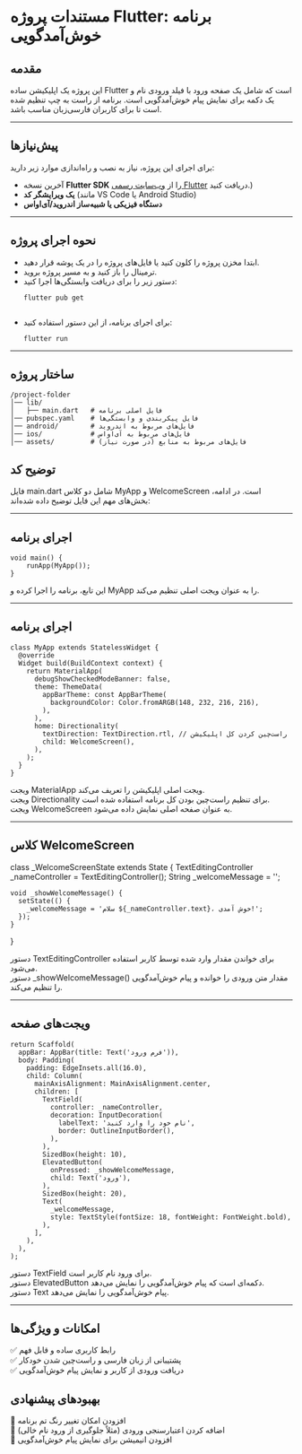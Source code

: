 # مستندات پروژه Flutter: برنامه خوش‌آمدگویی  

## مقدمه  
این پروژه یک اپلیکیشن ساده Flutter است که شامل یک صفحه ورود با فیلد ورودی نام و یک دکمه برای نمایش پیام خوش‌آمدگویی است. برنامه از راست به چپ تنظیم شده است تا برای کاربران فارسی‌زبان مناسب باشد.  

---

## پیش‌نیازها  
برای اجرای این پروژه، نیاز به نصب و راه‌اندازی موارد زیر دارید:  

- آخرین نسخه **Flutter SDK** را از [وب‌سایت رسمی Flutter](https://flutter.dev) دریافت کنید.)
- **یک ویرایشگر کد** (مانند VS Code یا Android Studio)  
- **دستگاه فیزیکی یا شبیه‌ساز اندروید/آی‌او‌اس**  

---

## نحوه اجرای پروژه  
* ابتدا مخزن پروژه را کلون کنید یا فایل‌های پروژه را در یک پوشه قرار دهید.
* ترمینال را باز کنید و به مسیر پروژه بروید.
* دستور زیر را برای دریافت وابستگی‌ها اجرا کنید:  
    ```
   flutter pub get  
    
  
* برای اجرای برنامه، از این دستور استفاده کنید:
    ```
   flutter run
   
---

## ساختار پروژه
    
    /project-folder
    │── lib/
    │   ├── main.dart   # فایل اصلی برنامه
    │── pubspec.yaml    # فایل پیکربندی و وابستگی‌ها
    │── android/        # فایل‌های مربوط به اندروید
    │── ios/            # فایل‌های مربوط به آی‌او‌اس
    │── assets/         # فایل‌های مربوط به منابع (در صورت نیاز)


## توضیح کد
فایل main.dart شامل دو کلاس MyApp و WelcomeScreen است. در ادامه، بخش‌های مهم این فایل توضیح داده شده‌اند:

---
## اجرای برنامه

    
    void main() {
        runApp(MyApp());
    }

این تابع، برنامه را اجرا کرده و MyApp را به عنوان ویجت اصلی تنظیم می‌کند.

---

## اجرای برنامه
  
    class MyApp extends StatelessWidget {
      @override
      Widget build(BuildContext context) {
        return MaterialApp(
          debugShowCheckedModeBanner: false,
          theme: ThemeData(
            appBarTheme: const AppBarTheme(
              backgroundColor: Color.fromARGB(148, 232, 216, 216),
            ),
          ),
          home: Directionality(
            textDirection: TextDirection.rtl, // راست‌چین کردن کل اپلیکیشن
            child: WelcomeScreen(),
          ),
        );
      }
    }

ویجت MaterialApp ویجت اصلی اپلیکیشن را تعریف می‌کند.  
ویجت Directionality برای تنظیم راست‌چین بودن کل برنامه استفاده شده است.  
ویجت WelcomeScreen به عنوان صفحه اصلی نمایش داده می‌شود.  

---
## کلاس WelcomeScreen
  
  class _WelcomeScreenState extends State<WelcomeScreen> {
    TextEditingController _nameController = TextEditingController();
    String _welcomeMessage = '';
  
    void _showWelcomeMessage() {
      setState(() {
        _welcomeMessage = 'سلام ${_nameController.text}، خوش آمدی!';
      });
    }
  }

دستور TextEditingController برای خواندن مقدار وارد شده توسط کاربر استفاده می‌شود.  
دستور _showWelcomeMessage() مقدار متن ورودی را خوانده و پیام خوش‌آمدگویی را تنظیم می‌کند.  

---
## ویجت‌های صفحه

  
    return Scaffold(
      appBar: AppBar(title: Text('فرم ورود')),
      body: Padding(
        padding: EdgeInsets.all(16.0),
        child: Column(
          mainAxisAlignment: MainAxisAlignment.center,
          children: [
            TextField(
              controller: _nameController,
              decoration: InputDecoration(
                labelText: 'نام خود را وارد کنید',
                border: OutlineInputBorder(),
              ),
            ),
            SizedBox(height: 10),
            ElevatedButton(
              onPressed: _showWelcomeMessage,
              child: Text('ورود'),
            ),
            SizedBox(height: 20),
            Text(
              _welcomeMessage,
              style: TextStyle(fontSize: 18, fontWeight: FontWeight.bold),
            ),
          ],
        ),
      ),
    );

  دستور TextField برای ورود نام کاربر است.  
  دستور ElevatedButton دکمه‌ای است که پیام خوش‌آمدگویی را نمایش می‌دهد.  
  دستور Text پیام خوش‌آمدگویی را نمایش می‌دهد.  

---

## امکانات و ویژگی‌ها
  ✅ رابط کاربری ساده و قابل فهم  
  ✅ پشتیبانی از زبان فارسی و راست‌چین شدن خودکار  
  ✅ دریافت ورودی از کاربر و نمایش پیام خوش‌آمدگویی  

## بهبودهای پیشنهادی
  🔷 افزودن امکان تغییر رنگ تم برنامه  
  🔷 اضافه کردن اعتبارسنجی ورودی (مثلاً جلوگیری از ورود نام خالی)  
  🔷 افزودن انیمیشن برای نمایش پیام خوش‌آمدگویی  


